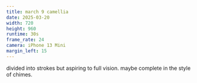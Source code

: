 ```yaml
---
title: march 9 camellia
date: 2025-03-20
width: 720
height: 960
runtime: 30s
frame_rate: 24
camera: iPhone 13 Mini
margin_left: 15
---
```

divided into strokes but aspiring to full vision. maybe complete in the style of chimes.
